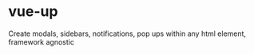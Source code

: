 # vue-up
Create modals, sidebars, notifications, pop ups within any html element, framework agnostic
